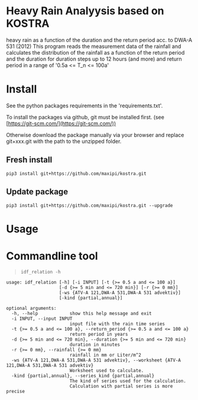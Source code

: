 # Heavy Rain Analyysis based on KOSTRA
heavy rain as a function of the duration and the return period acc. to DWA-A 531 (2012)
This program reads the measurement data of the rainfall
and calculates the distribution of the rainfall as a function of the return period and the duration
for duration steps up to 12 hours (and more) and return period in a range of '0.5a &lt;= T_n &lt;= 100a'

# Install

See the python packages requirements in the 'requirements.txt'.

To install the packages via github, git must be installed first. (see [https://git-scm.com/](https://git-scm.com/))

Otherwise download the package manually via your browser and replace git+xxx.git with the path to the unzipped folder.


## Fresh install

```
pip3 install git+https://github.com/maxipi/kostra.git
```

## Update package

```
pip3 install git+https://github.com/maxipi/kostra.git --upgrade 
```

# Usage

# Commandline tool 

> ```idf_relation -h```

```
usage: idf_relation [-h] [-i INPUT] [-t {>= 0.5 a and <= 100 a}]
                    [-d {>= 5 min and <= 720 min}] [-r {>= 0 mm}]
                    [-ws {ATV-A 121,DWA-A 531,DWA-A 531 advektiv}]
                    [-kind {partial,annual}]

optional arguments:
  -h, --help            show this help message and exit
  -i INPUT, --input INPUT
                        input file with the rain time series
  -t {>= 0.5 a and <= 100 a}, --return_period {>= 0.5 a and <= 100 a}
                        return period in years
  -d {>= 5 min and <= 720 min}, --duration {>= 5 min and <= 720 min}
                        duration in minutes
  -r {>= 0 mm}, --rainfall {>= 0 mm}
                        rainfall in mm or Liter/m^2
  -ws {ATV-A 121,DWA-A 531,DWA-A 531 advektiv}, --worksheet {ATV-A 121,DWA-A 531,DWA-A 531 advektiv}
                        Worksheet used to calculate.
  -kind {partial,annual}, --series_kind {partial,annual}
                        The kind of series used for the calculation.
                        Calculation with partial series is more precise
```